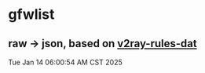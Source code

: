 # gfwlist
## raw -> json, based on [v2ray-rules-dat](https://github.com/Loyalsoldier/v2ray-rules-dat)
Tue Jan 14 06:00:54 AM CST 2025

